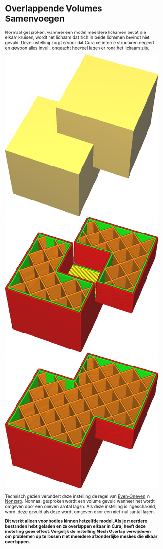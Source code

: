 Overlappende Volumes Samenvoegen
====
Normaal gesproken, wanneer een model meerdere lichamen bevat die elkaar kruisen, wordt het lichaam dat zich in beide lichamen bevindt niet gevuld. Deze instelling zorgt ervoor dat Cura de interne structuren negeert en gewoon alles invult, ongeacht hoeveel lagen er rond het lichaam zijn.

<!--screenshot {
"image_path": "meshfix_union_all_shell.png",
"modellen": [{"script": "intersecting_cubes.py"}],
"camerapositie": [34, 86, 132],
"laag": -1,
"kleuren": 128
}-->
<!--screenshot {
"image_path": "meshfix_union_all_disabled.png",
"modellen": [{"script": "intersecting_cubes.py"}],
"camerapositie": [34, 86, 132],
"instellingen": {"meshfix_union_all": false},
"laag": 300,
"kleuren": 64
}-->
<!--screenshot {
"image_path": "meshfix_union_all_enabled.png",
"modellen": [{"script": "intersecting_cubes.py"}],
"camerapositie": [34, 86, 132],
"instellingen": {"meshfix_union_all": true},
"laag": 300,
"kleuren": 64
}-->
![Een mesh met twee elkaar kruisende kubussen](../../../articles/images/meshfix_union_all_shell.png)
![Niet alle volumes verenigd](../../../articles/images/meshfix_union_all_disabled.png)
![Union heeft het gat verwijderd](../../../articles/images/meshfix_union_all_enabled.png)

Technisch gezien verandert deze instelling de regel van [Even-Oneven](https://en.wikipedia.org/wiki/Even%E2%80%93odd_rule) in [Nonzero](https://en.wikipedia.org/wiki/Nonzero-rule). Normaal gesproken wordt een volume gevuld wanneer het wordt omgeven door een oneven aantal lagen. Als deze instelling is ingeschakeld, wordt deze gevuld als deze wordt omgeven door een niet-nul aantal lagen.

**Dit werkt alleen voor bodies binnen hetzelfde model. Als je meerdere bestanden hebt geladen en ze overlappen elkaar in Cura, heeft deze instelling geen effect. Vergelijk de instelling Mesh Overlap verwijderen om problemen op te lossen met meerdere afzonderlijke meshes die elkaar overlappen.**